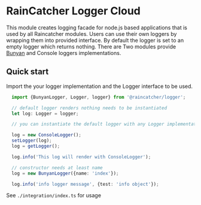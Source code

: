 # RainCatcher Logger Cloud

This module creates logging facade for node.js based applications that
is used by all Raincatcher modules. Users can use their own loggers by
wrapping them into provided interface. By default the logger is set to
an empty logger which returns nothing. There are Two modules provide
[Bunyan](https://www.npmjs.com/package/bunyan) and Console loggers
implementations.


## Quick start

Import the your logger implementation and the Logger interface to be used.
```typescript
  import {BunyanLogger, Logger, logger} from '@raincatcher/logger';

  // default logger renders nothing needs to be instantiated
  let log: Logger = logger;

  // you can instantiate the default logger with any Logger implementation to change the global logger

  log = new ConsoleLogger();
  setLogger(log);
  log = getLogger();

  log.info('This log will render with ConsoleLogger');

  // constructor needs at least name
  log = new BunyanLogger({name: 'index'});

  log.info('info logger message', {test: 'info object'});
```

See `./integration/index.ts` for usage


